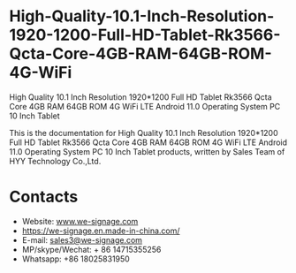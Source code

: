 # High-Quality-10.1-Inch-Resolution-1920-1200-Full-HD-Tablet-Rk3566-Qcta-Core-4GB-RAM-64GB-ROM-4G-WiFi
High Quality 10.1 Inch Resolution 1920*1200 Full HD Tablet Rk3566 Qcta Core 4GB RAM 64GB ROM 4G WiFi LTE Android 11.0 Operating System PC 10 Inch Tablet

This is the documentation for High Quality 10.1 Inch Resolution 1920*1200 Full HD Tablet Rk3566 Qcta Core 4GB RAM 64GB ROM 4G WiFi LTE Android 11.0 Operating System PC 10 Inch Tablet products, written by Sales Team of HYY Technology Co.,Ltd.

# Contacts
- Website: www.we-signage.com
- https://we-signage.en.made-in-china.com/
- E-mail: sales3@we-signage.com
- MP/skype/Wechat: + 86 14715355256
- Whatsapp: +86 18025831950
